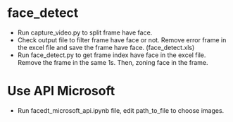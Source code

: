 # face_detect
- Run capture_video.py to split frame have face.
- Check output file to filter frame have face or not. Remove error frame in the excel file and save the frame have face. (face_detect.xls)
- Run face_detect.py to get frame index have face in the excel file. Remove the frame in the same 1s. Then, zoning face in the frame.

# Use API Microsoft
- Run facedt_microsoft_api.ipynb file, edit path_to_file to choose images.

